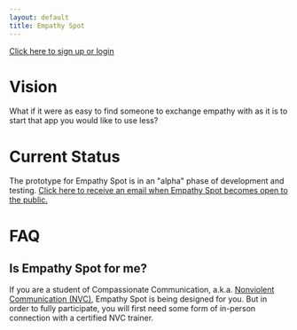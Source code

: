 ```yaml
---
layout: default
title: Empathy Spot
---
```


[Click here to sign up or login](https://www.empathyspot.org/in/)

# Vision

What if it were as easy to find someone to exchange empathy with as it is to start that app you would like to use less?

# Current Status

The prototype for Empathy Spot is in an "alpha" phase of development and testing. [Click here to receive an email when Empathy Spot becomes open to the public.](http://eepurl.com/gAHrFT) 

# FAQ

## Is Empathy Spot for me?

If you are a student of Compassionate Communication, a.k.a. [Nonviolent Communication (NVC)](http://www.nycnvc.org/our-work/), Empathy Spot is being designed for you. But in order to fully participate, you will first need some form of in-person connection with a certified NVC trainer. 
